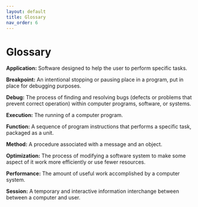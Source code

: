 ```yaml
---
layout: default
title: Glossary
nav_order: 6
---
```


# Glossary

**Application:** Software designed to help the user to perform specific tasks.

**Breakpoint:**  An intentional stopping or pausing place in a program, put in place for debugging purposes.

**Debug:** The process of finding and resolving bugs (defects or problems that prevent correct operation) within computer programs, software, or systems.

**Execution:** The running of a computer program.

**Function:** A sequence of program instructions that performs a specific task, packaged as a unit.

**Method:**  A procedure associated with a message and an object.

**Optimization:** The process of modifying a software system to make some aspect of it work more efficiently or use fewer resources.

**Performance:** The amount of useful work accomplished by a computer system.

**Session:**  A temporary and interactive information interchange between between a computer and user.
